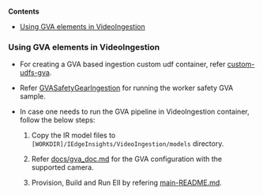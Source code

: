 **Contents**

- [Using GVA elements in VideoIngestion](#using-gva-elements-in-videoingestion)

### Using GVA elements in VideoIngestion

* For creating a GVA based ingestion custom udf container, refer [custom-udfs-gva](https://github.com/open-edge-insights/video-custom-udfs/blob/master/README.md).

* Refer [GVASafetyGearIngestion](https://github.com/open-edge-insights/video-custom-udfs/blob/master/GVASafetyGearIngestion/README.md) for running the worker safety GVA sample.

* In case one needs to run the GVA pipeline in VideoIngestion container, follow the below steps:

  1. Copy the IR model files to `[WORKDIR]/IEdgeInsights/VideoIngestion/models` directory.

  2. Refer [docs/gva_doc.md](../docs/gva_doc.md) for the GVA configuration with the supported camera.

  3. Provision, Build and Run EII by refering [main-README.md](https://github.com/open-edge-insights/eii-core/blob/master/README.md).
